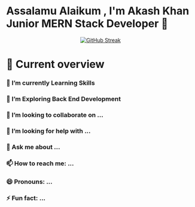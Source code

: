 # Assalamu Alaikum , I'm Akash Khan Junior MERN Stack Developer 👋

<div align="center">
<a href="https://git.io/streak-stats"><img src="https://github-readme-streak-stats.herokuapp.com?user=akash-khan-311&theme=terafox&hide_border=true&border_radius=5.4&date_format=M%20j%5B%2C%20Y%5D" alt="GitHub Streak" /></a></div>

# 👀 Current overview

### 🔭 I’m currently Learning Skills
### 🌱 I’m Exploring Back End Development
### 👯 I’m looking to collaborate on ...
### 🤔 I’m looking for help with ...
### 💬 Ask me about ...
### 📫 How to reach me: ...
### 😄 Pronouns: ...
### ⚡ Fun fact: ...

